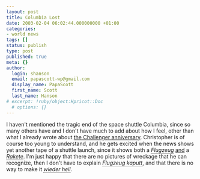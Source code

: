 ```yaml
---
layout: post
title: Columbia Lost
date: 2003-02-04 06:02:44.000000000 +01:00
categories:
- world news
tags: []
status: publish
type: post
published: true
meta: {}
author:
  login: shanson
  email: papascott-wp@gmail.com
  display_name: PapaScott
  first_name: Scott
  last_name: Hanson
# excerpt: !ruby/object:Hpricot::Doc
  # options: {}
---
```

<p>I haven't mentioned the tragic end of the space shuttle Columbia, since so many others have and I don't have much to add about how I feel, other than what I already wrote about <a href="http://www.papascott.de/2003/01/28/2083.php">the Challenger anniversary</a>. Christopher is of course too young to understand, and he gets excited when the news shows yet another tape of a shuttle launch, since it shows both a <span xml:lang="de" title="airplane" style="border-bottom: dotted 1px; font-style: italic;">Flugzeug</span> <u>and</u> a <span xml:lang="de" title="rocket" style="border-bottom: dotted 1px; font-style: italic;">Rakete</span>. I'm just happy that there are no pictures of wreckage that he can recognize, then I don't have to explain <span xml:lang="de" title="airplane broken" style="border-bottom: dotted 1px; font-style: italic;">Flugzeug kaputt</span>, and that there is no way to make it <span xml:lang="de" title="all better" style="border-bottom: dotted 1px; font-style: italic;">wieder heil</span>.</p>
